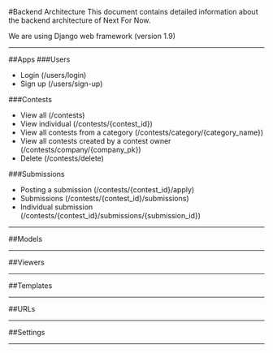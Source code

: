 #Backend Architecture
This document contains detailed information about the backend architecture of Next For Now.

We are using Django web framework (version 1.9)

---

##Apps
###Users
- Login (/users/login)
- Sign up (/users/sign-up)

###Contests
- View all (/contests)
- View individual (/contests/{contest_id})
- View all contests from a category (/contests/category/{category_name})
- View all contests created by a contest owner (/contests/company/{company_pk})
- Delete (/contests/delete)

###Submissions
- Posting a submission (/contests/{contest_id}/apply)
- Submissions (/contests/{contest_id}/submissions)
- Individual submission (/contests/{contest_id}/submissions/{submission_id})

---

##Models

---

##Viewers

---

##Templates

---

##URLs

---

##Settings

---